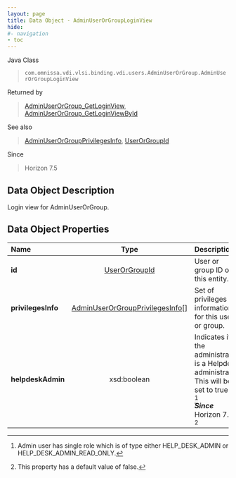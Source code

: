 ```yaml
---
layout: page
title: Data Object - AdminUserOrGroupLoginView
hide:
#- navigation
- toc
---
```






Java Class
> `com.omnissa.vdi.vlsi.binding.vdi.users.AdminUserOrGroup.AdminUserOrGroupLoginView`

Returned by
> [AdminUserOrGroup_GetLoginView](vdi.users.AdminUserOrGroup.md#getLoginView), [AdminUserOrGroup_GetLoginViewById](vdi.users.AdminUserOrGroup.md#getLoginViewById)

See also
> [AdminUserOrGroupPrivilegesInfo](vdi.users.AdminUserOrGroup.AdminUserOrGroupPrivilegesInfo.md), [UserOrGroupId](vdi.entity.UserOrGroupId.md)

Since
> Horizon 7.5


## Data Object Description

Login view for AdminUserOrGroup.

## Data Object Properties

 Name | Type | Description
:---|:---:|:---
**id**| [UserOrGroupId](vdi.entity.UserOrGroupId.md)|  User or group ID of this entity.
**privilegesInfo**| [AdminUserOrGroupPrivilegesInfo[]](vdi.users.AdminUserOrGroup.AdminUserOrGroupPrivilegesInfo.md)|  Set of privileges information for this user or group.
**helpdeskAdmin**|  xsd:boolean|  Indicates if the administrator is a Helpdesk administrator. This will be set to true if: [^220] <br>**_Since_** Horizon 7.11 [^5]


 


[^5]: This property has a default value of false.
[^220]: Admin user has single role which is of type either HELP_DESK_ADMIN or HELP_DESK_ADMIN_READ_ONLY.
